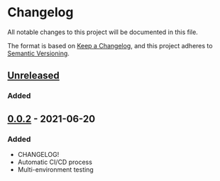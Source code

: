 # Changelog
All notable changes to this project will be documented in this file.

The format is based on [Keep a Changelog](https://keepachangelog.com/en/1.0.0/),
and this project adheres to [Semantic Versioning](https://semver.org/spec/v2.0.0.html).

## [Unreleased]
### Added


## [0.0.2] - 2021-06-20
### Added
- CHANGELOG!
- Automatic CI/CD process
- Multi-environment testing 

[Unreleased]: https://github.com/kubos/majortom_scripting_package/compare/v0.0.2...HEAD
[0.0.2]: https://github.com/kubos/majortom_scripting_package/releases/tag/v0.0.2